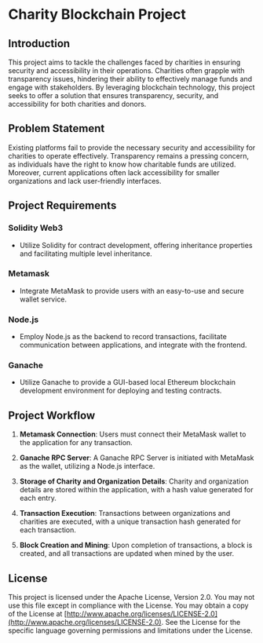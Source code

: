 # Charity Blockchain Project

## Introduction

This project aims to tackle the challenges faced by charities in ensuring security and accessibility in their operations. Charities often grapple with transparency issues, hindering their ability to effectively manage funds and engage with stakeholders. By leveraging blockchain technology, this project seeks to offer a solution that ensures transparency, security, and accessibility for both charities and donors.

## Problem Statement

Existing platforms fail to provide the necessary security and accessibility for charities to operate effectively. Transparency remains a pressing concern, as individuals have the right to know how charitable funds are utilized. Moreover, current applications often lack accessibility for smaller organizations and lack user-friendly interfaces.

## Project Requirements

### Solidity Web3
- Utilize Solidity for contract development, offering inheritance properties and facilitating multiple level inheritance.

### Metamask
- Integrate MetaMask to provide users with an easy-to-use and secure wallet service.

### Node.js
- Employ Node.js as the backend to record transactions, facilitate communication between applications, and integrate with the frontend.

### Ganache
- Utilize Ganache to provide a GUI-based local Ethereum blockchain development environment for deploying and testing contracts.

## Project Workflow

1. **Metamask Connection**: Users must connect their MetaMask wallet to the application for any transaction.
   
2. **Ganache RPC Server**: A Ganache RPC Server is initiated with MetaMask as the wallet, utilizing a Node.js interface.
   
3. **Storage of Charity and Organization Details**: Charity and organization details are stored within the application, with a hash value generated for each entry.
   
4. **Transaction Execution**: Transactions between organizations and charities are executed, with a unique transaction hash generated for each transaction.
   
5. **Block Creation and Mining**: Upon completion of transactions, a block is created, and all transactions are updated when mined by the user.

## License

This project is licensed under the Apache License, Version 2.0. You may not use this file except in compliance with the License. You may obtain a copy of the License at [http://www.apache.org/licenses/LICENSE-2.0](http://www.apache.org/licenses/LICENSE-2.0). See the License for the specific language governing permissions and limitations under the License.

